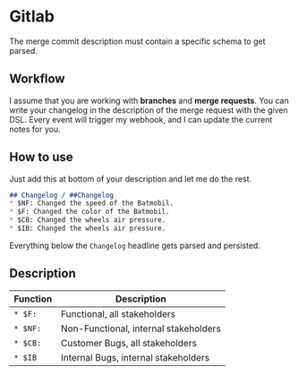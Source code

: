 # Gitlab
The merge commit description must contain a specific schema to get parsed.

## Workflow
I assume that you are working with **branches** and **merge requests**. You can write your changelog
in the description of the merge request with the given DSL. Every event will trigger my webhook, and I can update the current notes for you.

## How to use
Just add this at bottom of your description and let me do the rest.

```markdown
## Changelog / ##Changelog
* $NF: Changed the speed of the Batmobil.
* $F: Changed the color of the Batmobil.
* $CB: Changed the wheels air pressure.
* $IB: Changed the wheels air pressure.
```

Everything below the `Changelog` headline gets parsed and persisted.

## Description

| Function | Description |
| -------- | ----------- |
| `* $F:`  | Functional, all stakeholders |
| `* $NF:` | Non-Functional, internal stakeholders | 
| `* $CB:` | Customer Bugs, all stakeholders |
| `* $IB`  | Internal Bugs, internal stakeholders |